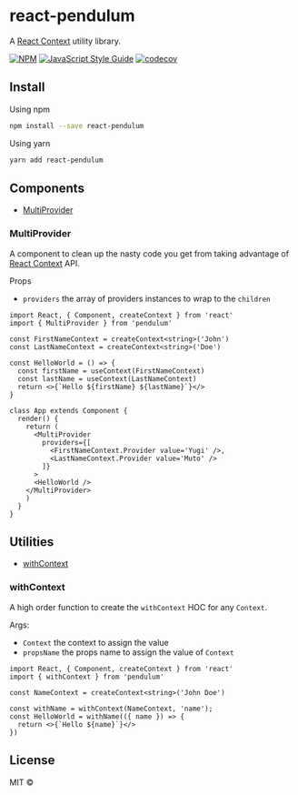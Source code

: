 # react-pendulum

A [React Context](https://it.reactjs.org/docs/context.html) utility library.

[![NPM](https://img.shields.io/npm/v/react-pendulum.svg)](https://www.npmjs.com/package/react-pendulum) [![JavaScript Style Guide](https://img.shields.io/badge/code_style-standard-brightgreen.svg)](https://standardjs.com) [![codecov](https://codecov.io/gh/alfredosalzillo/pendulum/branch/main/graph/badge.svg)](https://codecov.io/gh/alfredosalzillo/pendulum)

## Install

Using npm
```bash
npm install --save react-pendulum
```
Using yarn
```bash
yarn add react-pendulum
```

## Components

- [MultiProvider](#multiprovider)

### MultiProvider

A component to clean up the nasty code you get from taking advantage of [React Context](https://it.reactjs.org/docs/context.html) API.

Props
- `providers` the array of providers instances to wrap to the `children`

```tsx
import React, { Component, createContext } from 'react'
import { MultiProvider } from 'pendulum'

const FirstNameContext = createContext<string>('John')
const LastNameContext = createContext<string>('Doe')

const HelloWorld = () => {
  const firstName = useContext(FirstNameContext)
  const lastName = useContext(LastNameContext)
  return <>{`Hello ${firstName} ${lastName}`}</>
}

class App extends Component {
  render() {
    return (
      <MultiProvider
        providers={[
          <FirstNameContext.Provider value='Yugi' />,
          <LastNameContext.Provider value='Muto' />
        ]}
      >
      <HelloWorld />
    </MultiProvider>
    )
  }
}
```

## Utilities

- [withContext](#withcontext)

### withContext
A high order function to create the `withContext` HOC for any `Context`.

Args:
- `Context` the context to assign the value
- `propsName` the props name to assign the value of `Context`

```tsx
import React, { Component, createContext } from 'react'
import { withContext } from 'pendulum'

const NameContext = createContext<string>('John Doe')

const withName = withContext(NameContext, 'name');
const HelloWorld = withName(({ name }) => {
  return <>{`Hello ${name}`}</>
})
```

## License

MIT © [](https://github.com/)
